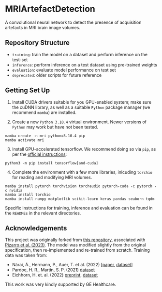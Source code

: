 # MRIArtefactDetection

A convolutional neural network to detect the presence of acquisition artefacts in MRI brain image volumes.

## Repository Structure

* `training`: train the model on a dataset and perform inference on the test-set
* `inference`: perform inference on a test dataset using pre-trained weights
* `evaluation`: evaluate model performance on test set
* `deprecated`: older scripts for future reference

## Getting Set Up

1. Install CUDA drivers suitable for you GPU-enabled system; make sure the cuDNN library, as well as a suitable `Python` package manager (we recommend `mamba`) are installed.

2. Create a new `Python 3.10.4` virtual environment. Newer versions of `Python` may work but have not been tested. 

```
mamba create -n mri python=3.10.4 pip
mamba activate mri
```

3. Install GPU-accelerated tensorflow. We recommend doing so via `pip`, as per the [official instructions](https://www.tensorflow.org/install/pip):

```
python3 -m pip install tensorflow[and-cuda]
```

4. Complete the environment with a few more libraries, inlcuding `torchio` for reading and modifying MRI volumes.

```
mamba install pytorch torchvision torchaudio pytorch-cuda -c pytorch -c nvidia
mamba install torchio
mamba install numpy matplotlib scikit-learn keras pandas seaborn tqdm
```

Specific instructions for training, inference and evaluation can be found in the `READMEs` in the relevant directories.

## Acknowledgements

This project was originally forked from [this repository](https://github.com/AS-Lab/Pizarro-et-al-2023-DL-detects-MRI-artifacts), associated with [Pizarro et al. (2023)](https://doi.org/10.1016/j.media.2023.102942). 
The model was modified slightly from the original specification, then re-implemented and re-trained from scratch.
Training data was taken from:

* Nárai, Á., Hermann, P., Auer, T. et al. (2022) [[paper](https://doi.org/10.1038/s41597-022-01694-8), [dataset](https://doi.org/10.18112/openneuro.ds004173.v1.0.2)]
* Pardoe, H. R., Martin, S. P. (2021) [dataset](https://doi.org/10.18112/openneuro.ds003639.v1.0.0)
* Eichhorn, H. et. al. (2022) [preprint](https://doi.org/10.31234/osf.io/vzh4g), [dataset](https://doi.org/10.18112/openneuro.ds003639.v1.0.0)

This work was very kindly supported by GE Healthcare.
